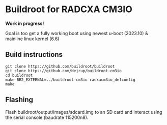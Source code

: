 # Buildroot for RADCXA CM3IO

**Work in progress!**

Goal is too get a fully working boot using newest u-boot (2023.10) & mainline linux kernel (6.6)

## Build instructions
```
git clone https://github.com/buildroot/buildroot
git clone https://github.com/Nejrup/buildroot-cm3io
cd buildroot
make BR2_EXTERNAL=../buildroot-cm3io radxacm3io_defconfig
make
```

## Flashing

Flash buildroot/output/images/sdcard.img to an SD card and interact using the serial console (baudrate 115200n8).
